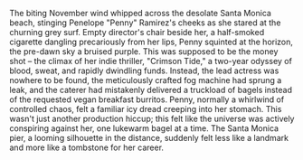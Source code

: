 The biting November wind whipped across the desolate Santa Monica beach, stinging Penelope "Penny" Ramirez's cheeks as she stared at the churning grey surf.  Empty director's chair beside her, a half-smoked cigarette dangling precariously from her lips, Penny squinted at the horizon, the pre-dawn sky a bruised purple.  This was supposed to be the money shot – the climax of her indie thriller, "Crimson Tide," a two-year odyssey of blood, sweat, and rapidly dwindling funds.  Instead, the lead actress was nowhere to be found, the meticulously crafted fog machine had sprung a leak, and the caterer had mistakenly delivered a truckload of bagels instead of the requested vegan breakfast burritos.  Penny, normally a whirlwind of controlled chaos, felt a familiar icy dread creeping into her stomach.  This wasn't just another production hiccup; this felt like the universe was actively conspiring against her, one lukewarm bagel at a time. The Santa Monica pier, a looming silhouette in the distance, suddenly felt less like a landmark and more like a tombstone for her career.
